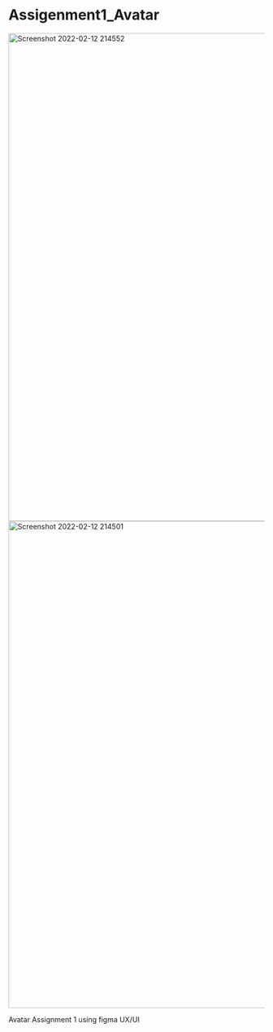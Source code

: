 ﻿# Assigenment1_Avatar
<img width="960" alt="Screenshot 2022-02-12 214552" src="https://user-images.githubusercontent.com/56736059/153754610-3989aa78-5974-461b-bff9-aeac1c56ea7e.png">
<img width="958" alt="Screenshot 2022-02-12 214501" src="https://user-images.githubusercontent.com/56736059/153754620-b57628ed-34fa-418e-bbb6-0ccb7ab3aa8a.png">

Avatar Assignment 1 using figma UX/UI
